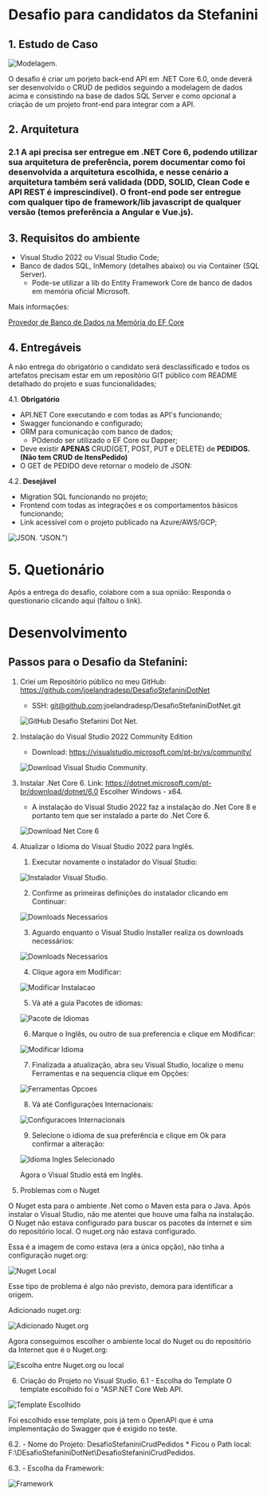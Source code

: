 # Desafio para candidatos da Stefanini

## 1. Estudo de Caso

![Modelagem.](/ImagensREADME/Modelagem.jpg "Modelagem.")

O desafio é criar um porjeto back-end API em .NET Core 6.0, onde deverá ser desenvolvido o CRUD de pedidos seguindo a modelagem de dados acima e consistindo na base de dados SQL Server e como opcional a criação de um projeto front-end para integrar com a API.

## 2. Arquitetura

### 2.1 A api precisa ser entregue em .NET Core 6, podendo utilizar sua arquitetura de preferência, porem documentar como foi desenvolvida a arquitetura escolhida, e nesse cenário a arquitetura também será validada (DDD, SOLID, Clean Code e API REST é imprescindível). O front-end pode ser entregue com qualquer tipo de framework/lib javascript de qualquer versão (temos preferência a Angular e Vue.js).

## 3. Requisitos do ambiente

* Visual Studio 2022 ou Visual Studio Code;
* Banco de dados SQL, InMemory (detalhes abaixo) ou via Container (SQL Server).
    * Pode-se utilizar a lib do Entity Framework Core de banco de dados em memória oficial Microsoft.
    
Mais informações:

[Provedor de Banco de Dados na Memória do EF Core](https://learn.microsoft.com/pt-br/ef/core/providers/in-memory/?tabs=dotnet-core-cli)

## 4. Entregáveis

A não entrega do obrigatório o candidato será desclassificado e todos os artefatos precisam estar em um repositório GIT público com README detalhado do projeto e suas funcionalidades;

4.1. **Obrigatório**

* API.NET Core executando e com todas as API's funcionando;
* Swagger funcionando e configurado;
* ORM para comunicação com banco de dados;
    * POdendo ser utilizado o EF Core ou Dapper;
* Deve existir **APENAS** CRUD(GET, POST, PUT e DELETE) de **PEDIDOS. (Não tem CRUD de ItensPedido)**
* O GET de PEDIDO deve retornar o modelo de JSON:


4.2. **Desejável**

* Migration SQL funcionando no projeto;
* Frontend com todas as integrações e os comportamentos básicos funcionando;
* Link acessível com o projeto publicado na Azure/AWS/GCP;

![JSON.](/ImagensREADME/JSON.jpg) "JSON.")

# 5. Quetionário

Após a entrega do desafio, colabore com a sua opnião: Responda o questionario clicando aqui (faltou o link).


# Desenvolvimento

## Passos para o Desafio da Stefanini:

1. Criei um Repositório público no meu GitHub: https://github.com/joelandradesp/DesafioStefaniniDotNet
	* SSH: git@github.com:joelandradesp/DesafioStefaniniDotNet.git
	
	![GitHub Desafio Stefanini Dot Net.](/ImagensREADME/GitHubDesafioStefaniniDotNet.png "GitHub Desafio Stefanini Dot Net.")
	
2. Instalação do Visual Studio 2022 Community Edition
	* Download: https://visualstudio.microsoft.com/pt-br/vs/community/
	
	![Download Visual Studio Community.](/ImagensREADME/DownloadVisualStudioCommunity.png "Download Visual Studio Community.")
	
3. Instalar .Net Core 6.
	Link: https://dotnet.microsoft.com/pt-br/download/dotnet/6.0
	Escolher Windows - x64.
	* A instalação do Visual Studio 2022 faz a instalação do .Net Core 8 e portanto tem que ser instalado a parte do .Net Core 6.
	
	![Download Net Core 6](/ImagensREADME/DownloadNetCore6.png "Download Net Core 6.")
	
4. Atualizar o Idioma do Visual Studio 2022 para Inglês.

	1. Executar novamente o instalador do Visual Studio:
	
	![Instalador Visual Studio.](/ImagensREADME/InstaladorVisualStudio.png "Instalador Visual Studio.")
	
	2. Confirme as primeiras definições do instalador clicando em Continuar:
	
	![Downloads Necessarios](/ImagensREADME/DownloadsNecessarios.png "Downloads Necessarios.")
	
	3. Aguardo enquanto o Visual Studio Installer realiza os downloads necessários:
	
	![Downloads Necessarios](/ImagensREADME/DownloadsNecessarios.png "Downloads Necessarios.")
	
	4. Clique agora em Modificar:
	
	![Modificar Instalacao](/ImagensREADME/ModificarInstalacao.png "Modificar Instalacao.")
	
	5. Vá até a guia Pacotes de idiomas:
	
	![Pacote de Idiomas](/ImagensREADME/PacotedeIdiomas.png "Pacote de Idiomas.")
	
	6. Marque o Inglês, ou outro de sua preferencia e clique em Modificar:
	
	![Modificar Idioma](/ImagensREADME/ModificarIdioma.png "Modificar Idioma.")
	
	7. Finalizada a atualização, abra seu Visual Studio, localize o menu Ferramentas e na sequencia clique em Opções:
	
	![Ferramentas Opcoes](/ImagensREADME/FerramentasOpcoes.png "Ferramentas Opcoes.")
	
	8. Vá até Configurações Internacionais:
	
	![Configuracoes Internacionais](/ImagensREADME/ConfiguracoesInternacionais.png "Configuracoes Internacionais.")
	
	9. Selecione o idioma de sua preferência e clique em Ok para confirmar a alteração:
	
	![Idioma Ingles Selecionado](/ImagensREADME/IdiomaInglesSelecionado.png "Idioma Ingles Selecionado.")

	Agora o Visual Studio está em Inglês.
	
5. Problemas com o Nuget

O Nuget esta para o ambiente .Net como o Maven esta para o Java.
Após instalar o Visual Studio, não me atentei que houve uma falha na instalação. O Nuget não estava configurado para buscar os pacotes da internet e sim do repositório local. O nuget.org não estava configurado.

Essa é a imagem de como estava (era a única opção), não tinha a configuração nuget.org:

![Nuget Local](/ImagensREADME/NugetLocal.png "Nuget Local.")

Esse tipo de problema é algo não previsto, demora para identificar a origem.

Adicionado nuget.org:

![Adicionado Nuget.org](/ImagensREADME/adicionadonugetorg.png "Adicionado Nuget.org.")

Agora conseguimos escolher o ambiente local do Nuget ou do repositório da Internet que é o Nuget.org:

![Escolha entre Nuget.org ou local](/ImagensREADME/Nugetorg.png "Escolha entre Nuget.org ou local.")

6. Criação do Projeto no Visual Studio.
	6.1 - Escolha do Template
	O template escolhido foi o "ASP.NET Core Web API.

![Template Escolhido](/ImagensREADME/templateescolhido.png "Template Escolhido.")

Foi escolhido esse template, pois já tem o OpenAPI que é uma implementação do Swagger que é exigido no teste.

6.2. - Nome do Projeto: DesafioStefaniniCrudPedidos
	* Ficou o Path local: F:\DEsafioStefaniniDotNet\DesafioStefaniniCrudPedidos\.

6.3. - Escolha da Framework:

![Framework](/ImagensREADME/Net6.png "Framework.")


